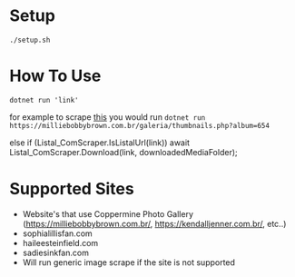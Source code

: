 # Setup

`./setup.sh`

# How To Use

`dotnet run 'link'`

for example to scrape [this](https://milliebobbybrown.com.br/galeria/thumbnails.php?album=654https:/) you would run `dotnet run https://milliebobbybrown.com.br/galeria/thumbnails.php?album=654`

else if (Listal_ComScraper.IsListalUrl(link))
await Listal_ComScraper.Download(link, downloadedMediaFolder);

# Supported Sites

* Website's that use Coppermine Photo Gallery (https://milliebobbybrown.com.br/, https://kendalljenner.com.br/, etc..)
* sophialillisfan.com
* haileesteinfield.com
* sadiesinkfan.com
* Will run generic image scrape if the site is not supported
